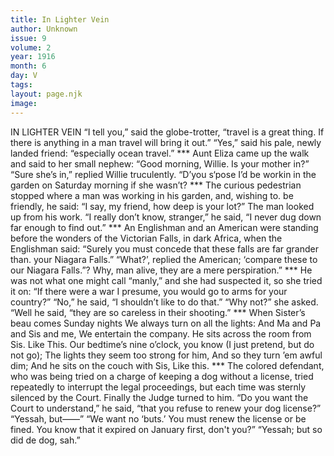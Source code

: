```yaml
---
title: In Lighter Vein
author: Unknown
issue: 9
volume: 2
year: 1916
month: 6
day: V
tags:
layout: page.njk
image:
---
```

IN LIGHTER VEIN       “I tell you,” said the globe-trotter, “travel is a great thing. If there is anything in a man travel will bring it out.”    “Yes,” said his pale, newly landed friend: “especially ocean travel.”       ***      Aunt Eliza came up the walk and said to her small nephew:    “Good morning, Willie. Is your mother in?”    “Sure she’s in,” replied Willie truculently.    “D’you s‘pose I’d be workin in the garden on Saturday morning if she wasn’t?       ***      The curious pedestrian stopped where a man was working in his garden, and, wishing to. be friendly, he said:    “I say, my friend, how deep is your lot?” The man looked up from his work. “I really don’t know, stranger,” he said, “I never dug down far enough to find out.”       ***      An Englishman and an American were standing before the wonders of the Victorian Falls, in dark Africa, when the Englishman said:    “Surely you must concede that these falls are far grander than. your Niagara Falls.”    “What?’, replied the American; ‘compare these to our Niagara Falls.”? Why, man alive, they are a mere perspiration.”       ***      He was not what one might call “manly,” and she had suspected it, so she tried it on:    “If there were a war I presume, you would go to arms for your country?”    “No,” he said, “I shouldn’t like to do that.”    “Why not?” she asked.    “Well he said, “they are so careless in their shooting.”       ***      When Sister’s beau comes Sunday nights    We always turn on all the lights:    And Ma and Pa and Sis and me,    We entertain the company.    He sits across the room from Sis.    Like                       This.    Our bedtime’s nine o’clock, you know    (I just pretend, but do not go);    The lights they seem too strong for him,    And so they turn ’em awful dim;    And he sits on the couch with Sis,    Like this.       ***      The colored defendant, who was being tried on a charge of keeping a dog without a license, tried repeatedly to interrupt the legal proceedings, but each time was sternly silenced by the Court. Finally the Judge turned to him.    “Do you want the Court to understand,” he said, “that you refuse to renew your dog license?”    “Yessah, but——”    “We want no ‘buts.’ You must renew the license or be fined. You know that it expired on January first, don't you?”    “Yessah; but so did de dog, sah.” 




